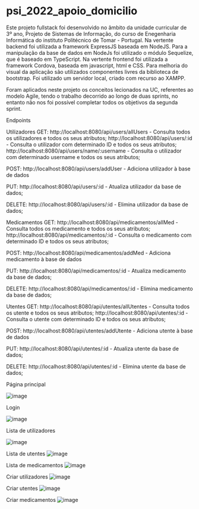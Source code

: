 # psi_2022_apoio_domicilio

Este projeto fullstack foi desenvolvido no âmbito da unidade curricular de 3º ano, Projeto de Sistemas de Informação, do curso de Enegenharia Informática do instituto Politécnico de Tomar - Portugal.
Na vertente backend foi utilizada a framework ExpressJS baseada em NodeJS. Para a manipulação da base de dados em NodeJs foi utilizado o módulo Sequelize, que é baseado em TypeScript.
Na vertente frontend foi utilizada a framework Cordova, baseada em javascript, html e CSS.
Para melhoria do visual da aplicação são utilizados componentes livres da biblioteca de bootstrap.
Foi utilizado um servidor local, criado com recurso ao XAMPP.

Foram aplicados neste projeto os conceitos lecionados na UC, referentes ao modelo Agile, tendo o trabalho decorrido ao longo de duas sprints, no entanto não nos foi possível completar todos os objetivos da segunda sprint.


Endpoints

Utilizadores
GET:
http://localhost:8080/api/users/allUsers - Consulta todos os utilizadores e todos os seus atributos;
http://localhost:8080/api/users/:id - Consulta o utilizador com determinado ID e todos os seus atributos;
http://localhost:8080/api/users/name/:username - Consulta o utilizador com determinado username e todos os seus atributos;

POST:
http://localhost:8080/api/users/addUser - Adiciona utilizador à base de dados

PUT:
http://localhost:8080/api/users/:id - Atualiza utilizador da base de dados;

DELETE:
http://localhost:8080/api/users/:id - Elimina utilizador da base de dados;

Medicamentos
GET:
http://localhost:8080/api/medicamentos/allMed - Consulta todos os medicamento e todos os seus atributos;
http://localhost:8080/api/medicamentos/:id - Consulta o medicamento com determinado ID e todos os seus atributos;

POST:
http://localhost:8080/api/medicamentos/addMed - Adiciona medicamento à base de dados

PUT:
http://localhost:8080/api/medicamentos/:id - Atualiza medicamento da base de dados;

DELETE:
http://localhost:8080/api/medicamentos/:id - Elimina medicamento da base de dados;


Utentes
GET:
http://localhost:8080/api/utentes/allUtentes - Consulta todos os utente e todos os seus atributos;
http://localhost:8080/api/utentes/:id - Consulta o utente com determinado ID e todos os seus atributos;

POST:
http://localhost:8080/api/utentes/addUtente - Adiciona utente à base de dados

PUT:
http://localhost:8080/api/utentes/:id - Atualiza utente da base de dados;

DELETE:
http://localhost:8080/api/utentes/:id - Elimina utente da base de dados;

Página principal


![image](https://user-images.githubusercontent.com/48334715/176009830-7b70b34e-465c-49f6-b82c-7aeba1033093.png)



Login


![image](https://user-images.githubusercontent.com/48334715/176009951-a6f82f5f-c771-484c-9f3b-ba3209fea9fd.png)


Lista de utilizadores


![image](https://user-images.githubusercontent.com/48334715/176010039-afd7d947-b5d9-4080-ae90-5dcf5bfd8282.png)

Lista de utentes
![image](https://user-images.githubusercontent.com/48334715/176010106-7fadf2ea-802d-4aa5-bcea-2e8593a22146.png)

Lista de medicamentos
![image](https://user-images.githubusercontent.com/48334715/176010167-39e82cde-bcc5-4f1f-a6bb-b56f8c5816f0.png)


Criar utilizadores
![image](https://user-images.githubusercontent.com/48334715/176010250-b680e4f4-ff8a-45fc-80da-d5b395aa2772.png)

Criar utentes
![image](https://user-images.githubusercontent.com/48334715/176010523-936ad328-a2e1-4041-ad9e-92584565f6d5.png)

Criar medicamentos
![image](https://user-images.githubusercontent.com/48334715/176010432-9a522361-027a-4f5b-8adf-40ad5a206201.png)






